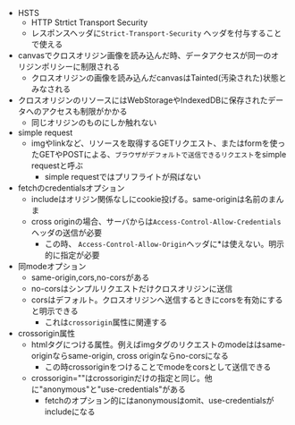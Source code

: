- HSTS
    - HTTP Strtict Transport Security
    - レスポンスヘッダに`Strict-Transport-Security` ヘッダを付与することで使える
- canvasでクロスオリジン画像を読み込んだ時、データアクセスが同一のオリジンポリシーに制限される
    - クロスオリジンの画像を読み込んだcanvasはTainted(汚染された)状態とみなされる
- クロスオリジンのリソースにはWebStorageやIndexedDBに保存されたデータへのアクセスも制限がかかる
    - 同じオリジンのものにしか触れない
- simple request
    - imgやlinkなど、リソースを取得するGETリクエスト、またはformを使ったGETやPOSTによる、`ブラウザがデフォルトで送信できるリクエスト`をsimple requestと呼ぶ
        - simple requestではプリフライトが飛ばない
- fetchのcredentialsオプション
    - includeはオリジン関係なしにcookie投げる。same-originは名前のまんま
    - cross originの場合、サーバからは`Access-Control-Allow-Credentials`ヘッダの送信が必要
        - この時、 `Access-Control-Allow-Origin`ヘッダに*は使えない。明示的に指定が必要
- 同modeオプション
    - same-origin,cors,no-corsがある
    - no-corsはシンプルリクエストだけクロスオリジンに送信
    - corsはデフォルト。クロスオリジンへ送信するときにcorsを有効にすると明示できる
        - これは`crossorigin`属性に関連する
- crossorigin属性
    - htmlタグにつける属性。例えばimgタグのリクエストのmodeははsame-originならsame-origin, cross originならno-corsになる
        - この時crossoriginをつけることでmodeをcorsとして送信できる
    - crossorigin=""はcrossoriginだけの指定と同じ。他に"anonymous"と"use-credentials"がある
        - fetchのオプション的にはanonymousはomit、use-credentialsがincludeになる
